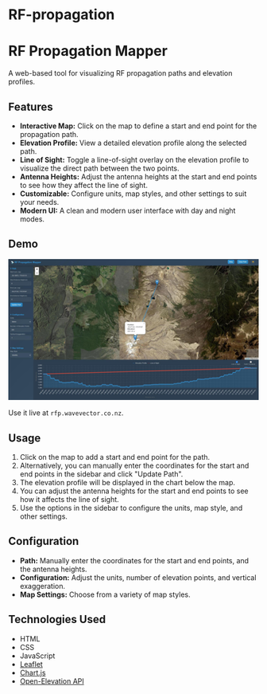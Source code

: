 # RF-propagation

# RF Propagation Mapper

A web-based tool for visualizing RF propagation paths and elevation profiles.

## Features

*   **Interactive Map:** Click on the map to define a start and end point for the propagation path.
*   **Elevation Profile:** View a detailed elevation profile along the selected path.
*   **Line of Sight:** Toggle a line-of-sight overlay on the elevation profile to visualize the direct path between the two points.
*   **Antenna Heights:** Adjust the antenna heights at the start and end points to see how they affect the line of sight.
*   **Customizable:** Configure units, map styles, and other settings to suit your needs.
*   **Modern UI:** A clean and modern user interface with day and night modes.

## Demo
![RF-propagation](./gui.jpg)

Use it live at `rfp.wavevector.co.nz`.

## Usage

1.  Click on the map to add a start and end point for the path.
2.  Alternatively, you can manually enter the coordinates for the start and end points in the sidebar and click "Update Path".
3.  The elevation profile will be displayed in the chart below the map.
4.  You can adjust the antenna heights for the start and end points to see how it affects the line of sight.
5.  Use the options in the sidebar to configure the units, map style, and other settings.

## Configuration

*   **Path:** Manually enter the coordinates for the start and end points, and the antenna heights.
*   **Configuration:** Adjust the units, number of elevation points, and vertical exaggeration.
*   **Map Settings:** Choose from a variety of map styles.

## Technologies Used

*   HTML
*   CSS
*   JavaScript
*   [Leaflet](https://leafletjs.com/)
*   [Chart.js](https://www.chartjs.org/)
*   [Open-Elevation API](https://open-elevation.com/)
